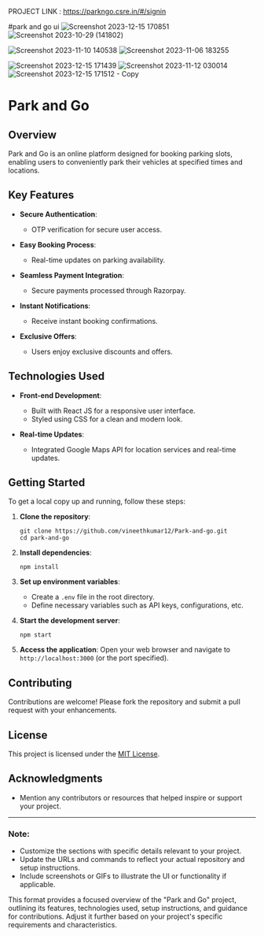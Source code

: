 PROJECT LINK : https://parkngo.csre.in/#/signin

#park and  go ui 
![Screenshot 2023-12-15 170851](https://github.com/vineethkumar12/Park-and-go/assets/104761399/e54bd29c-eab1-4c18-b0ff-8b05b9956816)
![Screenshot 2023-10-29 (141802](https://github.com/vineethkumar12/Park-and-go/assets/104761399/5ad5921d-105d-4915-bbda-e6d17268fd6d))

![Screenshot 2023-11-10 140538](https://github.com/vineethkumar12/Park-and-go/assets/104761399/3bc33fdb-dc24-46c9-9609-0eb615bc5c52)
![Screenshot 2023-11-06 183255](https://github.com/vineethkumar12/Park-and-go/assets/104761399/ccdee991-8793-451c-a830-f9fc90392d5b)




![Screenshot 2023-12-15 171439](https://github.com/vineethkumar12/Park-and-go/assets/104761399/a4beefc1-1574-46d1-921f-167cbf81ebe2)
![Screenshot 2023-11-12 030014](https://github.com/vineethkumar12/Park-and-go/assets/104761399/23fbbcc3-d72f-46b7-ade7-8d22119c732e)
![Screenshot 2023-12-15 171512 - Copy](https://github.com/vineethkumar12/Park-and-go/assets/104761399/31a45d71-8540-4067-9dc5-1ff9e0843655)



# Park and Go

## Overview
Park and Go is an online platform designed for booking parking slots, enabling users to conveniently park their vehicles at specified times and locations.

## Key Features
- **Secure Authentication**:
  - OTP verification for secure user access.
  
- **Easy Booking Process**:
  - Real-time updates on parking availability.
  
- **Seamless Payment Integration**:
  - Secure payments processed through Razorpay.
  
- **Instant Notifications**:
  - Receive instant booking confirmations.
  
- **Exclusive Offers**:
  - Users enjoy exclusive discounts and offers.

## Technologies Used
- **Front-end Development**:
  - Built with React JS for a responsive user interface.
  - Styled using CSS for a clean and modern look.

- **Real-time Updates**:
  - Integrated Google Maps API for location services and real-time updates.

## Getting Started
To get a local copy up and running, follow these steps:

1. **Clone the repository**:
   ```
   git clone https://github.com/vineethkumar12/Park-and-go.git
   cd park-and-go
   ```

2. **Install dependencies**:
   ```
   npm install
   ```

3. **Set up environment variables**:
   - Create a `.env` file in the root directory.
   - Define necessary variables such as API keys, configurations, etc.

4. **Start the development server**:
   ```
   npm start
   ```

5. **Access the application**:
   Open your web browser and navigate to `http://localhost:3000` (or the port specified).

## Contributing
Contributions are welcome! Please fork the repository and submit a pull request with your enhancements.

## License
This project is licensed under the [MIT License](LICENSE).

## Acknowledgments
- Mention any contributors or resources that helped inspire or support your project.

---

### Note:
- Customize the sections with specific details relevant to your project.
- Update the URLs and commands to reflect your actual repository and setup instructions.
- Include screenshots or GIFs to illustrate the UI or functionality if applicable.

This format provides a focused overview of the "Park and Go" project, outlining its features, technologies used, setup instructions, and guidance for contributions. Adjust it further based on your project's specific requirements and characteristics.


